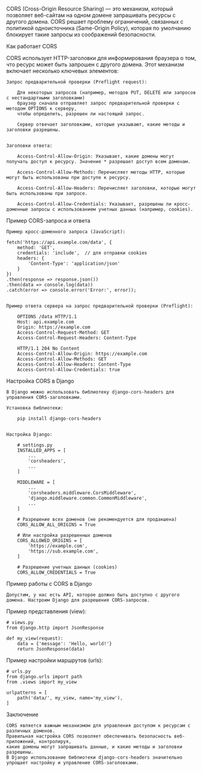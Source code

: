 
CORS (Cross-Origin Resource Sharing) — это механизм, который позволяет веб-сайтам на одном домене запрашивать ресурсы 
с другого домена. CORS решает проблему ограничений, связанных с политикой одноисточника (Same-Origin Policy), 
которая по умолчанию блокирует такие запросы из соображений безопасности.


Как работает CORS

CORS использует HTTP-заголовки для информирования браузера о том, что ресурс может быть запрошен с другого домена. 
Этот механизм включает несколько ключевых элементов:

    Запрос предварительной проверки (Preflight request):

        Для некоторых запросов (например, методов PUT, DELETE или запросов с нестандартными заголовками) 
        браузер сначала отправляет запрос предварительной проверки с методом OPTIONS к серверу, 
        чтобы определить, разрешен ли настоящий запрос.
        
        Сервер отвечает заголовками, которые указывают, какие методы и заголовки разрешены.


    Заголовки ответа:

        Access-Control-Allow-Origin: Указывает, какие домены могут получать доступ к ресурсу. Значение * разрешает доступ всем доменам.

        Access-Control-Allow-Methods: Перечисляет методы HTTP, которые могут быть использованы при доступе к ресурсу.

        Access-Control-Allow-Headers: Перечисляет заголовки, которые могут быть использованы при запросе.

        Access-Control-Allow-Credentials: Указывает, разрешены ли кросс-доменные запросы с использованием учетных данных (например, cookies).



Пример CORS-запроса и ответа

    Пример кросс-доменного запроса (JavaScript):
    
    fetch('https://api.example.com/data', {
        method: 'GET',
        credentials: 'include',  // для отправки cookies
        headers: {
            'Content-Type': 'application/json'
        }
    })
    .then(response => response.json())
    .then(data => console.log(data))
    .catch(error => console.error('Error:', error));

    
    Пример ответа сервера на запрос предварительной проверки (Preflight):
        
        OPTIONS /data HTTP/1.1
        Host: api.example.com
        Origin: https://example.com
        Access-Control-Request-Method: GET
        Access-Control-Request-Headers: Content-Type
        
        HTTP/1.1 204 No Content
        Access-Control-Allow-Origin: https://example.com
        Access-Control-Allow-Methods: GET
        Access-Control-Allow-Headers: Content-Type
        Access-Control-Allow-Credentials: true



Настройка CORS в Django

    В Django можно использовать библиотеку django-cors-headers для управления CORS-заголовками.

    Установка библиотеки:

        pip install django-cors-headers
    
    
    Настройка Django:
        
        # settings.py
        INSTALLED_APPS = [
            ...
            'corsheaders',
            ...
        ]
    
        MIDDLEWARE = [
            ...
            'corsheaders.middleware.CorsMiddleware',
            'django.middleware.common.CommonMiddleware',
            ...
        ]
    
        # Разрешение всех доменов (не рекомендуется для продакшена)
        CORS_ALLOW_ALL_ORIGINS = True
    
        # Или настройка разрешенных доменов
        CORS_ALLOWED_ORIGINS = [
            'https://example.com',
            'https://sub.example.com',
        ]
    
        # Разрешение учетных данных (cookies)
        CORS_ALLOW_CREDENTIALS = True
    
    
Пример работы с CORS в Django

    Допустим, у нас есть API, которое должно быть доступно с другого домена. Настроим Django для разрешения CORS-запросов.


Пример представления (view):
    
    # views.py
    from django.http import JsonResponse
    
    def my_view(request):
        data = {'message': 'Hello, world!'}
        return JsonResponse(data)


Пример настройки маршрутов (urls):
    
    # urls.py
    from django.urls import path
    from .views import my_view
    
    urlpatterns = [
        path('data/', my_view, name='my_view'),
    ]


Заключение

    CORS является важным механизмом для управления доступом к ресурсам с различных доменов. 
    Правильная настройка CORS позволяет обеспечивать безопасность веб-приложений, контролируя, 
    какие домены могут запрашивать данные, и какие методы и заголовки разрешены. 
    В Django использование библиотеки django-cors-headers значительно упрощает настройку и управление CORS-заголовками.
